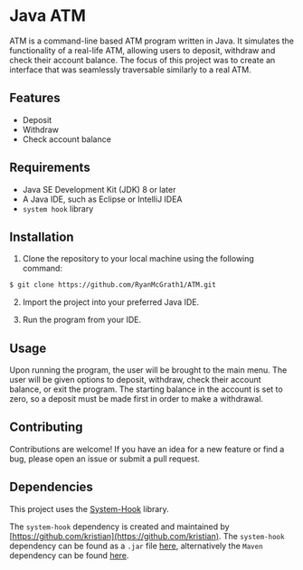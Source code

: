 # Java ATM

ATM is a command-line based ATM program written in Java. It simulates the functionality of a real-life ATM, allowing users to deposit, withdraw and check their account balance. The focus of this project was to create an interface that was seamlessly traversable similarly to a real ATM.

## Features

- Deposit
- Withdraw
- Check account balance


## Requirements

- Java SE Development Kit (JDK) 8 or later
- A Java IDE, such as Eclipse or IntelliJ IDEA
- `system hook` library

## Installation

1. Clone the repository to your local machine using the following command:

```sh 
$ git clone https://github.com/RyanMcGrath1/ATM.git

```

2. Import the project into your preferred Java IDE.

3. Run the program from your IDE.

## Usage

Upon running the program, the user will be brought to the main menu. The user will be given options to deposit, withdraw, check their account balance, or exit the program. The starting balance in the account is set to zero, so a deposit must be made first in order to make a withdrawal.

## Contributing

Contributions are welcome! If you have an idea for a new feature or find a bug, please open an issue or submit a pull request.

## Dependencies

This project uses the [System-Hook](https://github.com/kristian/system-hook) library. 

The `system-hook` dependency is created and maintained by [https://github.com/kristian](https://github.com/kristian). The ``system-hook`` dependency can be found as a `.jar` file [here](https://github.com/kristian/system-hook/releases), alternatively the `Maven` dependency can be found [here](https://github.com/kristian/system-hook#maven-dependency).
